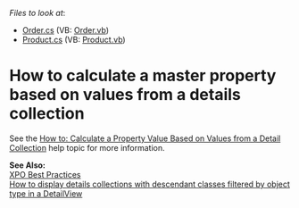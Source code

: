 <!-- default file list -->
*Files to look at*:

* [Order.cs](./CS/WinWebSolution.Module/Order.cs) (VB: [Order.vb](./VB/WinWebSolution.Module/Order.vb))
* [Product.cs](./CS/WinWebSolution.Module/Product.cs) (VB: [Product.vb](./VB/WinWebSolution.Module/Product.vb))
<!-- default file list end -->
# How to calculate a master property based on values from a details collection


<p>See the <a href="http://documentation.devexpress.com/#Xaf/CustomDocument3179">How to: Calculate a Property Value Based on Values from a Detail Collection</a> help topic for more information.</p><p><strong>See Also:</strong><br />
<a href="https://www.devexpress.com/Support/Center/p/A2944">XPO Best Practices</a><br />
<a href="https://www.devexpress.com/Support/Center/p/E975">How to display details collections with descendant classes filtered by object type in a DetailView</a></p>

<br/>


